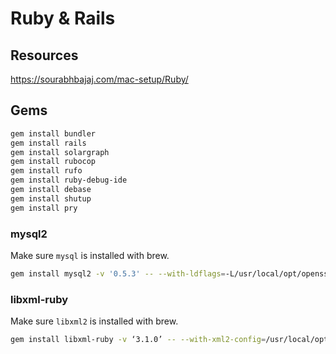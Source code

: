 # Ruby & Rails

## Resources

https://sourabhbajaj.com/mac-setup/Ruby/

## Gems

```bash
gem install bundler
gem install rails
gem install solargraph
gem install rubocop
gem install rufo
gem install ruby-debug-ide
gem install debase
gem install shutup
gem install pry
```

### mysql2

Make sure `mysql` is installed with brew.

```bash
gem install mysql2 -v '0.5.3' -- --with-ldflags=-L/usr/local/opt/openssl/lib --with-cppflags=-I/usr/local/opt/openssl/include
```

### libxml-ruby

Make sure `libxml2` is installed with brew.

```bash
gem install libxml-ruby -v ‘3.1.0’ -- --with-xml2-config=/usr/local/opt/libxml2/bin/xml2-config --with-xml2-dir=/usr/local/opt/libxml2 --with-xml2-lib=/usr/local/opt/libxml2/lib --with-xml2-include=/usr/local/opt/libxml2/include
```
